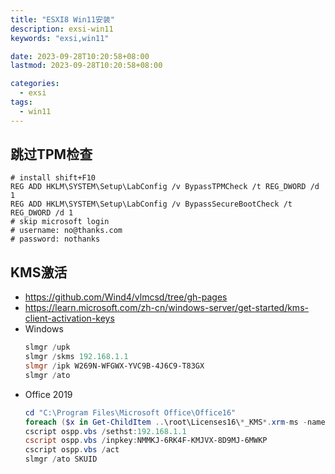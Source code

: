 ```yaml
---
title: "ESXI8 Win11安装"
description: exsi-win11
keywords: "exsi,win11"

date: 2023-09-28T10:20:58+08:00
lastmod: 2023-09-28T10:20:58+08:00

categories:
  - exsi
tags: 
  - win11
---
```


## 跳过TPM检查
```shell
# install shift+F10
REG ADD HKLM\SYSTEM\Setup\LabConfig /v BypassTPMCheck /t REG_DWORD /d 1
REG ADD HKLM\SYSTEM\Setup\LabConfig /v BypassSecureBootCheck /t REG_DWORD /d 1
# skip microsoft login
# username: no@thanks.com
# password: nothanks
```
## KMS激活
- https://github.com/Wind4/vlmcsd/tree/gh-pages
- https://learn.microsoft.com/zh-cn/windows-server/get-started/kms-client-activation-keys
- Windows
  ```powershell
  slmgr /upk
  slmgr /skms 192.168.1.1
  slmgr /ipk W269N-WFGWX-YVC9B-4J6C9-T83GX
  slmgr /ato
  ```
- Office 2019
  ```powershell
  cd "C:\Program Files\Microsoft Office\Office16"
  foreach ($x in Get-ChildItem ..\root\Licenses16\*_KMS*.xrm-ms -name) {cscript ospp.vbs /inslic:"..\root\Licenses16\$x"}
  cscript ospp.vbs /sethst:192.168.1.1
  cscript ospp.vbs /inpkey:NMMKJ-6RK4F-KMJVX-8D9MJ-6MWKP
  cscript ospp.vbs /act
  slmgr /ato SKUID
  ```